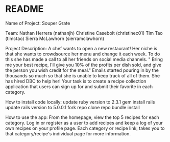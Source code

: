 # README

Name of Project: Souper Grate


Team: 
      Nathan Herrera (nathanjh)
      Christine Casebolt (christinec01)
      Tim Tao (timctao)
      Sierra McLawhorn (sierramclawhorn)


Project Description: 
    A chef wants to open a new restaurant! Her niche is that she wants to crowdsource her menu and change it each week. To do this she has made a call to all her friends on social media channels. " Bring me your best recipe, I'll give you 10% of the profits per dish sold, and give the person you wish credit for the meal." Emails started pouring in by the thousands so much so that she is unable to keep track of all of them. She has hired DBC to help her! Your task is to create a recipe collection application that users can sign up for and submit their favorite in each category.


How to install code locally:
    update ruby version to 2.3.1
    gem install rails
    update rails version to 5.0.0.1
    fork repo
    clone repo
    bundle install


How to use the app:
    From the homepage, view the top 5 recipes for each category. Log in or register as a user to add recipes and keep a log of your own recipes on your profile page. Each category or recipe link, takes you to that category/recipe's individual page for more information. 
